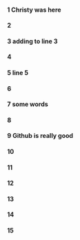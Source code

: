 #### 1 Christy was here 
#### 2
#### 3 adding to line 3 
#### 4
#### 5 line 5 
#### 6
#### 7 some words 
#### 8
#### 9 Github is really good 
#### 10
#### 11
#### 12
#### 13
#### 14
#### 15